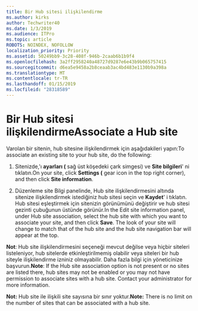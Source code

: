 ```yaml
---
title: Bir Hub sitesi ilişkilendirme
ms.author: kirks
author: Techwriter40
ms.date: 1/3/2019
ms.audience: ITPro
ms.topic: article
ROBOTS: NOINDEX, NOFOLLOW
localization_priority: Priority
ms.assetid: 50249bb9-3c28-408f-946b-2caab6b1b9f4
ms.openlocfilehash: 3a2ff2958240a48727d9287e6e43b9b065757415
ms.sourcegitcommit: d6ea5e9458a2b8ceaab3ac4bd483e1130b9a398a
ms.translationtype: MT
ms.contentlocale: tr-TR
ms.lasthandoff: 01/15/2019
ms.locfileid: "28318589"
---
```

# <a name="associate-a-hub-site"></a><span data-ttu-id="90976-102">Bir Hub sitesi ilişkilendirme</span><span class="sxs-lookup"><span data-stu-id="90976-102">Associate a Hub site</span></span>

<span data-ttu-id="90976-103">Varolan bir sitenin, hub sitesine ilişkilendirmek için aşağıdakileri yapın:</span><span class="sxs-lookup"><span data-stu-id="90976-103">To associate an existing site to your hub site, do the following:</span></span>
  
1. <span data-ttu-id="90976-104">Sitenizde,'ı **ayarları (** sağ üst köşedeki çark simgesi) ve **Site bilgileri**' ni tıklatın.</span><span class="sxs-lookup"><span data-stu-id="90976-104">On your site, click **Settings (** gear icon in the top right corner), and then click **Site information**.</span></span> 
    
2. <span data-ttu-id="90976-p101">Düzenleme site Bilgi panelinde, Hub site ilişkilendirmesini altında sitenize ilişkilendirmek istediğiniz hub sitesi seçin ve **Kaydet**' i tıklatın. Hub sitesi eşleştirmek için sitenizin görünümünü değiştirir ve hub sitesi gezinti çubuğunun üstünde görünür.</span><span class="sxs-lookup"><span data-stu-id="90976-p101">In the Edit site information panel, under Hub site association, select the hub site with which you want to associate your site, and then click **Save**. The look of your site will change to match that of the hub site and the hub site navigation bar will appear at the top.</span></span> 
    
 <span data-ttu-id="90976-p102">**Not**: Hub site ilişkilendirmesini seçeneği mevcut değilse veya hiçbir siteleri listeleniyor, hub sitelerde etkinleştirilmemiş olabilir veya siteleri bir hub siteyle ilişkilendirme izniniz olmayabilir. Daha fazla bilgi için yöneticinize başvurun.</span><span class="sxs-lookup"><span data-stu-id="90976-p102">**Note**: If the Hub site association option is not present or no sites are listed there, hub sites may not be enabled or you may not have permission to associate sites with a hub site. Contact your administrator for more information.</span></span> 
  
 <span data-ttu-id="90976-109">**Not:** Hub site ile ilişkili site sayısına bir sınır yoktur.</span><span class="sxs-lookup"><span data-stu-id="90976-109">**Note:** There is no limit on the number of sites that can be associated with a hub site.</span></span> 
  

